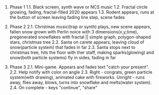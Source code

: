 1. Phase 1
1.1. Black screen, synth wave or NCS music
1.2. Fractal circle growing, fading, fractal-filled 2020 appears
1.3. Rodent appears, runs at the button of screen leaving fading line step, scene fades

2. Phase 2
2.1. Christmas music(trap or synth) plays, new scene appears, fallen snow grown with Perlin noice with 3 dimensions(x,y,time), pregenerated snowflakes with fractal || simple graph, polygon-shaped stars, christmas tree
2.2. Santa on carete appears, leaving cloud of snow(particle system) that fades in far
2.3. Santa stops next to christmas tree, hits the floor with ther staff, making sparks(glowing) and snow(both particle systems) fly in sides, fading in far

3. Phase 3
2.1. Mini-game. Appears and fades text "catch your present".
2.2. Help notify with color on angle
2.3. Right - congrats, green particle system(with drawing), animated cake with fireworks. Unright - runs away, flies away, blows, turns into snowflake and melts(water system).
2.4. On complete - keys "continue", "share"
